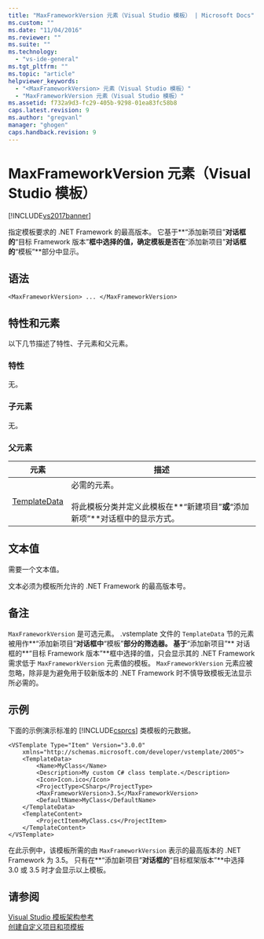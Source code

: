 ```yaml
---
title: "MaxFrameworkVersion 元素（Visual Studio 模板） | Microsoft Docs"
ms.custom: ""
ms.date: "11/04/2016"
ms.reviewer: ""
ms.suite: ""
ms.technology: 
  - "vs-ide-general"
ms.tgt_pltfrm: ""
ms.topic: "article"
helpviewer_keywords: 
  - "<MaxFrameworkVersion> 元素（Visual Studio 模板）"
  - "MaxFrameworkVersion 元素（Visual Studio 模板）"
ms.assetid: f732a9d3-fc29-405b-9298-01ea83fc58b8
caps.latest.revision: 9
ms.author: "gregvanl"
manager: "ghogen"
caps.handback.revision: 9
---
```

# MaxFrameworkVersion 元素（Visual Studio 模板）
[!INCLUDE[vs2017banner](../code-quality/includes/vs2017banner.md)]

指定模板要求的 .NET Framework 的最高版本。  它基于**“添加新项目”**对话框的**“目标 Framework 版本”**框中选择的值，确定模板是否在**“添加新项目”**对话框的**“模板”**部分中显示。  
  
## 语法  
  
```  
<MaxFrameworkVersion> ... </MaxFrameworkVersion>  
```  
  
## 特性和元素  
 以下几节描述了特性、子元素和父元素。  
  
### 特性  
 无。  
  
### 子元素  
 无。  
  
### 父元素  
  
|元素|描述|  
|--------|--------|  
|[TemplateData](../extensibility/templatedata-element-visual-studio-templates.md)|必需的元素。<br /><br /> 将此模板分类并定义此模板在**“新建项目”**或**“添加新项”**对话框中的显示方式。|  
  
## 文本值  
 需要一个文本值。  
  
 文本必须为模板所允许的 .NET Framework 的最高版本号。  
  
## 备注  
 `MaxFrameworkVersion` 是可选元素。  .vstemplate 文件的 `TemplateData` 节的元素被用作**“添加新项目”**对话框中**“模板”**部分的筛选器。  基于**“添加新项目”** 对话框的**“目标 Framework 版本”**框中选择的值，只会显示其的 .NET Framework 需求低于 `MaxFrameworkVersion` 元素值的模板。  `MaxFrameworkVersion` 元素应被忽略，除非是为避免用于较新版本的 .NET Framework 时不慎导致模板无法显示所必需的。  
  
## 示例  
 下面的示例演示标准的 [!INCLUDE[csprcs](../data-tools/includes/csprcs_md.md)] 类模板的元数据。  
  
```  
<VSTemplate Type="Item" Version="3.0.0"  
    xmlns="http://schemas.microsoft.com/developer/vstemplate/2005">  
    <TemplateData>  
        <Name>MyClass</Name>  
        <Description>My custom C# class template.</Description>  
        <Icon>Icon.ico</Icon>  
        <ProjectType>CSharp</ProjectType>  
        <MaxFrameworkVersion>3.5</MaxFrameworkVersion>  
        <DefaultName>MyClass</DefaultName>  
    </TemplateData>  
    <TemplateContent>  
        <ProjectItem>MyClass.cs</ProjectItem>  
    </TemplateContent>  
</VSTemplate>  
```  
  
 在此示例中，该模板所需的由 `MaxFrameworkVersion` 表示的最高版本的 .NET Framework 为 3.5。  只有在**“添加新项目”**对话框的**“目标框架版本”**中选择 3.0 或 3.5 时才会显示以上模板。  
  
## 请参阅  
 [Visual Studio 模板架构参考](../extensibility/visual-studio-template-schema-reference.md)   
 [创建自定义项目和项模板](../ide/creating-project-and-item-templates.md)